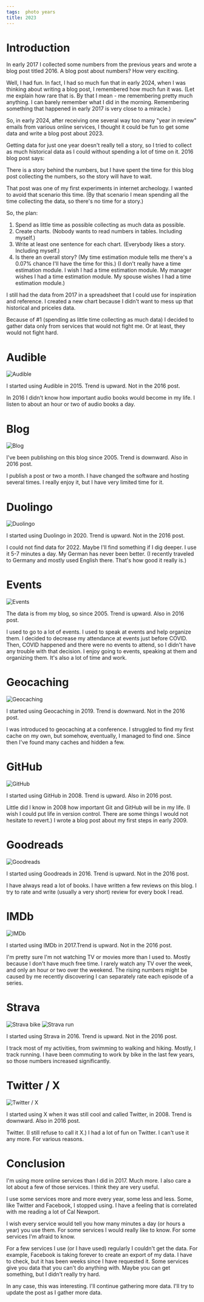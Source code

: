 ```yaml
---
tags:  photo years
title: 2023
---
```

# Introduction

In early 2017 I collected some numbers from the previous years and wrote a blog post titled 2016. A blog post about numbers? How very exciting.

Well, I had fun. In fact, I had so much fun that in early 2024, when I was thinking about writing a blog post, I remembered how much fun it was. (Let me explain how rare that is. By that I mean - me remembering pretty much anything. I can barely remember what I did in the morning. Remembering something that happened in early 2017 is very close to a miracle.)

So, in early 2024, after receiving one several way too many "year in review" emails from various online services, I thought it could be fun to get some data and write a blog post about 2023.

Getting data for just one year doesn't really tell a story, so I tried to collect as much historical data as I could without spending a lot of time on it. 2016 blog post says:

There is a story behind the numbers, but I have spent the time for this blog post collecting the numbers, so the story will have to wait.

That post was one of my first experiments in internet archeology. I wanted to avoid that scenario this time. (By that scenario I mean spending all the time collecting the data, so there's no time for a story.)

So, the plan:

1. Spend as little time as possible collecting as much data as possible.
1. Create charts. (Nobody wants to read numbers in tables. Including myself.)
1. Write at least one sentence for each chart. (Everybody likes a story. Including myself.)
1. Is there an overall story? (My time estimation module tells me there's a 0.07% chance I'll have the time for this.) (I don't really have a time estimation module. I wish I had a time estimation module. My manager wishes I had a time estimation module. My spouse wishes I had a time estimation module.)

I still had the data from 2017 in a spreadsheet that I could use for inspiration and reference. I created a new chart because I didn't want to mess up that historical and priceles data.

Because of #1 (spending as little time collecting as much data) I decided to gather data only from services that would not fight me. Or at least, they would not fight hard.

# Audible

![Audible](assets/2024/2023/audible.png "Audible")

I started using Audible in 2015. Trend is upward. Not in the 2016 post.

In 2016 I didn't know how important audio books would become in my life. I listen to about an hour or two of audio books a day.

# Blog

![Blog](assets/2024/2023/blog.png "Blog")

I've been publishing on this blog since 2005. Trend is downward. Also in 2016 post.

I publish a post or two a month. I have changed the software and hosting several times. I really enjoy it, but I have very limited time for it.

# Duolingo

![Duolingo](assets/2024/2023/duolingo.png "Duolingo")

I started using Duolingo in 2020. Trend is upward. Not in the 2016 post.

I could not find data for 2022. Maybe I'll find something if I dig deeper. I use it 5-7 minutes a day. My German has never been better. (I recently traveled to Germany and mostly used English there. That's how good it really is.)

# Events

![Events](assets/2024/2023/events.png "Events")

The data is from my blog, so since 2005. Trend is upward. Also in 2016 post.

I used to go to a lot of events. I used to speak at events and help organize them. I decided to decrease my attendance at events just before COVID. Then, COVID happened and there were no events to attend, so I didn't have any trouble with that decision. I enjoy going to events, speaking at them and organizing them. It's also a lot of time and work.

# Geocaching

![Geocaching](assets/2024/2023/geocaching.png "Geocaching")

I started using Geocaching in 2019. Trend is downward. Not in the 2016 post.

I was introduced to geocaching at a conference. I struggled to find my first cache on my own, but somehow, eventually, I managed to find one. Since then I've found many caches and hidden a few.

# GitHub

![GitHub](assets/2024/2023/github.png "GitHub")

I started using GitHub in 2008. Trend is upward. Also in 2016 post.

Little did I know in 2008 how important Git and GitHub will be in my life. (I wish I could put life in version control. There are some things I would not hesitate to revert.) I wrote a blog post about my first steps in early 2009.

# Goodreads

![Goodreads](assets/2024/2023/goodreads.png "Goodreads")

I started using Goodreads in 2016. Trend is upward. Not in the 2016 post.

I have always read a lot of books. I have written a few reviews on this blog. I try to rate and write (usually a very short) review for every book I read.

# IMDb

![IMDb](assets/2024/2023/imdb.png "IMDb")

I started using IMDb in 2017.Trend is upward. Not in the 2016 post.

I'm pretty sure I'm not watching TV or movies more than I used to. Mostly because I don't have much free time. I rarely watch any TV over the week, and only an hour or two over the weekend. The rising numbers might be caused by me recently discovering I can separately rate each episode of a series.

# Strava

![Strava bike](assets/2024/2023/strava-bike.png "Strava bike")
![Strava run](assets/2024/2023/strava-run.png "Strava run")

I started using Strava in 2016. Trend is upward. Not in the 2016 post.

I track most of my activities, from swimming to walking and hiking. Mostly, I track running. I have been commuting to work by bike in the last few years, so those numbers increased significantly.

# Twitter / X

![Twitter / X](assets/2024/2023/twitter-x.png "Twitter / X")

I started using X when it was still cool and called Twitter, in 2008. Trend is downward. Also in 2016 post.

Twitter. (I still refuse to call it X.) I had a lot of fun on Twitter. I can't use it any more. For various reasons.

# Conclusion

I'm using more online services than I did in 2017. Much more. I also care a lot about a few of those services. I think they are very useful.

I use some services more and more every year, some less and less. Some, like Twitter and Facebook, I stopped using. I have a feeling that is correlated with me reading a lot of Cal Newport.

I wish every service would tell you how many minutes a day (or hours a year) you use them. For some services I would really like to know. For some services I'm afraid to know.

For a few services I use (or I have used) regularly I couldn't get the data. For example, Facebook is taking forever to create an export of my data. I have to check, but it has been weeks since I have requested it. Some services give you data that you can't do anything with. Maybe you can get something, but I didn't really try hard.

In any case, this was interesting. I'll continue gathering more data. I'll try to update the post as I gather more data.
